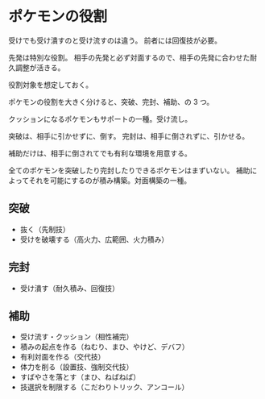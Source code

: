 # ポケモンの役割

受けでも受け潰すのと受け流すのは違う。
前者には回復技が必要。

先発は特別な役割。
相手の先発と必ず対面するので、相手の先発に合わせた耐久調整が活きる。

役割対象を想定しておく。

ポケモンの役割を大きく分けると、突破、完封、補助、の 3 つ。

クッションになるポケモンもサポートの一種。受け流し。

突破は、相手に引かせずに、倒す。
完封は、相手に倒されずに、引かせる。

補助だけは、相手に倒されてでも有利な環境を用意する。

全てのポケモンを突破したり完封したりできるポケモンはまずいない。
補助によってそれを可能にするのが積み構築。対面構築の一種。

## 突破

- 抜く（先制技）
- 受けを破壊する（高火力、広範囲、火力積み）

## 完封

- 受け潰す（耐久積み、回復技）

## 補助

- 受け流す・クッション（相性補完）
- 積みの起点を作る（ねむり、まひ、やけど、デバフ）
- 有利対面を作る（交代技）
- 体力を削る（設置技、強制交代技）
- すばやさを落とす（まひ、ねばねば）
- 技選択を制限する（こだわりトリック、アンコール）
